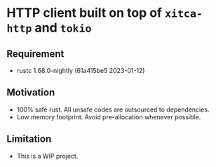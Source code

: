 # HTTP client built on top of `xitca-http` and `tokio`

## Requirement
- rustc 1.68.0-nightly (61a415be5 2023-01-12)

## Motivation
- 100% safe rust. All unsafe codes are outsourced to dependencies.
- Low memory footprint. Avoid pre-allocation whenever possible.

## Limitation
- This is a WIP project.
